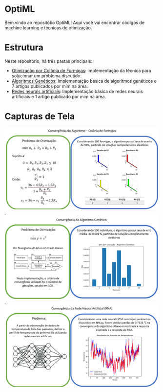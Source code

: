 # OptiML

Bem vindo ao repositótio OptiML! Aqui você vai encontrar códigos de machine learning e técnicas de otimização.

# Estrutura

Neste repositório, há três pastas principais:
- [Otimização por Colônia de Formigas](https://github.com/mariaelisaoctaviano/OptiML/tree/main/Otimiza%C3%A7%C3%A3o%20por%20Col%C3%B4nia%20de%20Formigas): Implementação da técnica para solucionar um problema discutido.
- [Algoritmos Genéticos](https://github.com/mariaelisaoctaviano/OptiML/tree/main/Algoritmos%20Gen%C3%A9ticos): Implementação básica de algoritmos genéticos e 7 artigos publicados por mim na área.
- [Redes neurais artificiais](https://github.com/mariaelisaoctaviano/OptiML/tree/main/Redes%20Neurais%20Artificiais): Implementação básica de redes neurais artificiais e 1 artigo publicado por mim na área.

# Capturas de Tela
![Figure](https://github.com/mariaelisaoctaviano/OptiML/blob/main/Figuras/Ant.png).
![Figure](https://github.com/mariaelisaoctaviano/OptiML/blob/main/Figuras/AG.png).
![Figure](https://github.com/mariaelisaoctaviano/OptiML/blob/main/Figuras/RNA.png)
  

